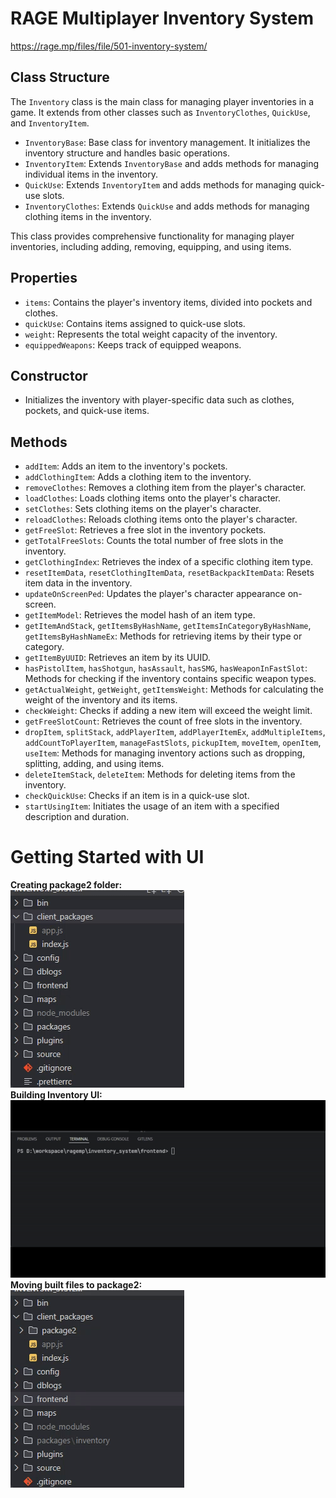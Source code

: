 # RAGE Multiplayer Inventory System

https://rage.mp/files/file/501-inventory-system/

## Class Structure

The `Inventory` class is the main class for managing player inventories in a game. It extends from other classes such as `InventoryClothes`, `QuickUse`, and `InventoryItem`.

- `InventoryBase`: Base class for inventory management. It initializes the inventory structure and handles basic operations.
- `InventoryItem`: Extends `InventoryBase` and adds methods for managing individual items in the inventory.
- `QuickUse`: Extends `InventoryItem` and adds methods for managing quick-use slots.
- `InventoryClothes`: Extends `QuickUse` and adds methods for managing clothing items in the inventory.

This class provides comprehensive functionality for managing player inventories, including adding, removing, equipping, and using items.

## Properties

- `items`: Contains the player's inventory items, divided into pockets and clothes.
- `quickUse`: Contains items assigned to quick-use slots.
- `weight`: Represents the total weight capacity of the inventory.
- `equippedWeapons`: Keeps track of equipped weapons.

## Constructor

- Initializes the inventory with player-specific data such as clothes, pockets, and quick-use items.

## Methods

- `addItem`: Adds an item to the inventory's pockets.
- `addClothingItem`: Adds a clothing item to the inventory.
- `removeClothes`: Removes a clothing item from the player's character.
- `loadClothes`: Loads clothing items onto the player's character.
- `setClothes`: Sets clothing items on the player's character.
- `reloadClothes`: Reloads clothing items onto the player's character.
- `getFreeSlot`: Retrieves a free slot in the inventory pockets.
- `getTotalFreeSlots`: Counts the total number of free slots in the inventory.
- `getClothingIndex`: Retrieves the index of a specific clothing item type.
- `resetItemData`, `resetClothingItemData`, `resetBackpackItemData`: Resets item data in the inventory.
- `updateOnScreenPed`: Updates the player's character appearance on-screen.
- `getItemModel`: Retrieves the model hash of an item type.
- `getItemAndStack`, `getItemsByHashName`, `getItemsInCategoryByHashName`, `getItemsByHashNameEx`: Methods for retrieving items by their type or category.
- `getItemByUUID`: Retrieves an item by its UUID.
- `hasPistolItem`, `hasShotgun`, `hasAssault`, `hasSMG`, `hasWeaponInFastSlot`: Methods for checking if the inventory contains specific weapon types.
- `getActualWeight`, `getWeight`, `getItemsWeight`: Methods for calculating the weight of the inventory and its items.
- `checkWeight`: Checks if adding a new item will exceed the weight limit.
- `getFreeSlotCount`: Retrieves the count of free slots in the inventory.
- `dropItem`, `splitStack`, `addPlayerItem`, `addPlayerItemEx`, `addMultipleItems`, `addCountToPlayerItem`, `manageFastSlots`, `pickupItem`, `moveItem`, `openItem`, `useItem`: Methods for managing inventory actions such as dropping, splitting, adding, and using items.
- `deleteItemStack`, `deleteItem`: Methods for deleting items from the inventory.
- `checkQuickUse`: Checks if an item is in a quick-use slot.
- `startUsingItem`: Initiates the usage of an item with a specified description and duration.



# Getting Started with UI

**Creating package2 folder:**<br>
![.vid](./gifs/create_package2.gif)<br>
**Building Inventory UI:**<br>
![.vid](./gifs/build_frontend.gif)<br>
**Moving built files to package2:**<br>
![.vid](./gifs/move_to_package2.gif)<br>
